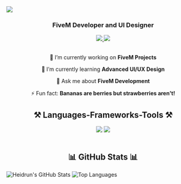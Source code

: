 
<img src="https://readme-typing-svg.herokuapp.com/?font=Righteous&size=35&center=true&vCenter=true&width=500&height=70&duration=4000&lines=Hey+there!+👋;+I'm+Heidrun!;" />
</h1>
<h3 align="center">FiveM Developer and UI Designer</h3>


<div align="center"> 
  <a href="mailto:lubiedupeczki123@proton.me" target="_blank">
    <img src="https://img.shields.io/badge/Email-8B89CC?style=for-the-badge&logo=protonmail&logoColor=white" target="_blank" />
  </a> 
  <a href="#" target="_blank">
    <img src="https://img.shields.io/badge/LinkedIn-0077B5?style=for-the-badge&logo=linkedin&logoColor=white" target="_blank" />
  </a>
</div>

<br> 

<div align="center">
 
 🔭 I’m currently working on **FiveM Projects**
 
 🌱 I’m currently learning **Advanced UI/UX Design**

💬 Ask me about **FiveM Development**

⚡ Fun fact: **Bananas are berries but strawberries aren't!**

 </div>

<h2 align="center">⚒️ Languages-Frameworks-Tools ⚒️</h2>
<div align="center">
    <img src="https://skillicons.dev/icons?i=html,css,vscode,github" />
    <img src="https://skillicons.dev/icons?i=lua,photoshop,figma," /><br>
</div>

<br/>

<h2 align="center">📊 GitHub Stats 📊</h2>

![Heidrun's GitHub Stats](https://github-readme-stats.vercel.app/api?username=heidrun1&show_icons=true&theme=radical)
![Top Languages](https://github-readme-stats.vercel.app/api/top-langs/?username=heidrun1&show_icons=true&theme=radical)


<!---
heidrun1/heidrun1 is a ✨ special ✨ repository because its `README.md` (this file) appears on your GitHub profile.
You can click the Preview link to take a look at your changes.
--->
